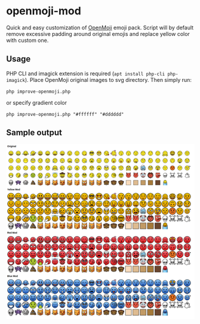 # openmoji-mod

Quick and easy customization of [OpenMoji](https://openmoji.org/) emoji pack. 
Script will by default remove excessive padding around original emojis and replace yellow color with custom one.

## Usage
PHP CLI and imagick extension is required (`apt install php-cli php-imagick`).
Place OpenMoji original images to svg directory. Then simply run:
```
php improve-openmoji.php 
```
or specify gradient color 
```
php improve-openmoji.php "#ffffff" "#dddddd"
```

## Sample output
![Preview](preview.png)
